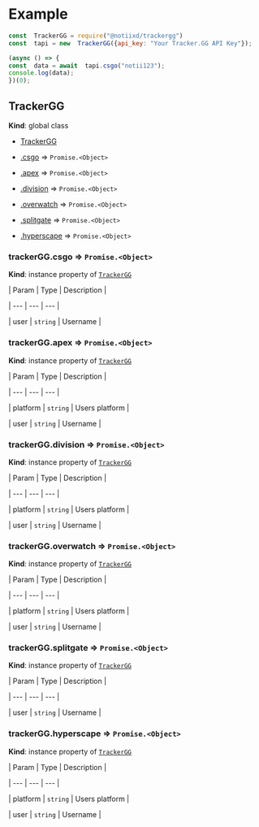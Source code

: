 
<a  name="TrackerGG"></a>

 # Example
```javascript
const  TrackerGG = require("@notiixd/trackergg")
const  tapi = new  TrackerGG({api_key: "Your Tracker.GG API Key"});

(async () => {
const  data = await  tapi.csgo("notii123");
console.log(data);
})(0);
```

## TrackerGG

**Kind**: global class

  

*  [TrackerGG](#TrackerGG)

*  [.csgo](#TrackerGG+csgo) ⇒ <code>Promise.&lt;Object&gt;</code>

*  [.apex](#TrackerGG+apex) ⇒ <code>Promise.&lt;Object&gt;</code>

*  [.division](#TrackerGG+division) ⇒ <code>Promise.&lt;Object&gt;</code>

*  [.overwatch](#TrackerGG+overwatch) ⇒ <code>Promise.&lt;Object&gt;</code>

*  [.splitgate](#TrackerGG+splitgate) ⇒ <code>Promise.&lt;Object&gt;</code>

*  [.hyperscape](#TrackerGG+hyperscape) ⇒ <code>Promise.&lt;Object&gt;</code>

  

<a  name="TrackerGG+csgo"></a>

  

### trackerGG.csgo ⇒ <code>Promise.&lt;Object&gt;</code>

**Kind**: instance property of [<code>TrackerGG</code>](#TrackerGG)

  

| Param | Type | Description |

| --- | --- | --- |

| user | <code>string</code> | Username |

  

<a  name="TrackerGG+apex"></a>

  

### trackerGG.apex ⇒ <code>Promise.&lt;Object&gt;</code>

**Kind**: instance property of [<code>TrackerGG</code>](#TrackerGG)

  

| Param | Type | Description |

| --- | --- | --- |

| platform | <code>string</code> | Users platform |

| user | <code>string</code> | Username |

  

<a  name="TrackerGG+division"></a>

  

### trackerGG.division ⇒ <code>Promise.&lt;Object&gt;</code>

**Kind**: instance property of [<code>TrackerGG</code>](#TrackerGG)

  

| Param | Type | Description |

| --- | --- | --- |

| platform | <code>string</code> | Users platform |

| user | <code>string</code> | Username |

  

<a  name="TrackerGG+overwatch"></a>

  

### trackerGG.overwatch ⇒ <code>Promise.&lt;Object&gt;</code>

**Kind**: instance property of [<code>TrackerGG</code>](#TrackerGG)

  

| Param | Type | Description |

| --- | --- | --- |

| platform | <code>string</code> | Users platform |

| user | <code>string</code> | Username |

  

<a  name="TrackerGG+splitgate"></a>

  

### trackerGG.splitgate ⇒ <code>Promise.&lt;Object&gt;</code>

**Kind**: instance property of [<code>TrackerGG</code>](#TrackerGG)

  

| Param | Type | Description |

| --- | --- | --- |

| user | <code>string</code> | Username |

  

<a  name="TrackerGG+hyperscape"></a>

  

### trackerGG.hyperscape ⇒ <code>Promise.&lt;Object&gt;</code>

**Kind**: instance property of [<code>TrackerGG</code>](#TrackerGG)

  

| Param | Type | Description |

| --- | --- | --- |

| platform | <code>string</code> | Users platform |

| user | <code>string</code> | Username |